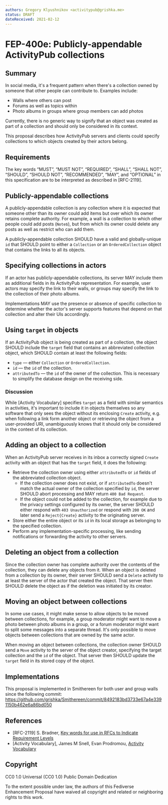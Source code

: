 ```yaml
---
authors: Gregory Klyushnikov <activitypub@grishka.me>
status: DRAFT
dateReceived: 2021-02-12
---
```

# FEP-400e: Publicly-appendable ActivityPub collections


## Summary

In social media, it's a frequent pattern when there's a collection owned by someone that other people can contribute to. Examples include:

- Walls where others can post
- Forums as well as topics within
- Photo albums in groups where group members can add photos

Currently, there is no generic way to signify that an object was created as part of a collection and should only be considered in its context.

This proposal describes how ActivityPub servers and clients could specify collections to which objects created by their actors belong.

## Requirements

The key words “MUST”, “MUST NOT”, “REQUIRED”, “SHALL”, “SHALL NOT”, “SHOULD”, “SHOULD NOT”, “RECOMMENDED”, “MAY”, and “OPTIONAL” in this specification are to be interpreted as described in [RFC-2119].

## Publicly-appendable collections

A publicly-appendable collection is any collection where it is expected that someone other than its owner could add items but over which its owner retains complete authority. For example, a wall is a collection to which other people could add posts (`Note`s), but from which its owner could delete any posts as well as restrict who can add them.

A publicly-appendable collection SHOULD have a valid and globally-unique `id` that SHOULD point to either a `Collection` or an `OrderedCollection` object that contains the links to all its objects.

## Specifying collections in actors

If an actor has publicly-appendable collections, its server MAY include them as additional fields in its ActivityPub representation. For example, user actors may specify the link to their walls, or groups may specify the link to the collection of their photo albums.

Implementations MAY use the presence or absence of specific collection to determine whether the actor's server supports features that depend on that collection and alter their UIs accordingly.

## Using `target` in objects

If an ActivityPub object is being created as part of a collection, the object SHOULD include the `target` field that contains an abbreviated collection object, which SHOULD contain at least the following fields:

* `type` — either `Collection` or `OrderedCollection`.
* `id` — the `id` of the collection.
* `attributedTo` — the `id` of the owner of the collection. This is necessary to simplify the database design on the receiving side.

### Discussion

While [Activity Vocabulary] specifies `target` as a field with similar semantics in activities, it's important to include it in objects themselves so any software that only sees the object without its enclosing `Create` activity, e.g. when following a link form another object or retrieving the object from a user-provided URI, unambiguously knows that it should only be considered in the context of its collection.

## Adding an object to a collection

When an ActivityPub server receives in its inbox a correctly signed `Create` activity with an object that has the `target` field, it does the following:

- Retrieve the collection owner using either `attributedTo` or `id` fields of the abbreviated collection object.
  - If the collection owner does not exist, or if `attributedTo` doesn't match the actual owner of the collection specified by `id`, the server SHOULD abort processing and MAY return `400 Bad Request`.
  - If the object could not be added to the collection, for example due to the privacy settings configured by its owner, the server SHOULD either respond with `403 Unauthorized` or respond with `200 OK` and later send a `Reject{Create}` activity to the originating server.
- Store either the entire object or its `id` in its local storage as belonging to the specified collection.
- Perform any implementation-specific processing, like sending notifications or forwarding the activity to other servers.

## Deleting an object from a collection

Since the collection owner has complete authority over the contents of the collection, they can delete any objects from it. When an object is deleted from a collection by its owner, their server SHOULD send a `Delete` activity to at least the server of the actor that created the object. That server then SHOULD delete the object as if the deletion was initiated by its creator.

## Moving an object between collections

In some use cases, it might make sense to allow objects to be moved between collections, for example, a group moderator might want to move a photo between photo albums in a group, or a forum moderator might want to split some messages into a separate thread. It's only possible to move objects between collections that are owned by the same actor.

When moving an object between collections, the collection owner SHOULD send a `Move` activity to the server of the object creator, specifying the target collection and the `id` of the object. That server then SHOULD update the `target` field in its stored copy of the object.

## Implementations

This proposal is implemented in Smithereen for both user and group walls since the following commit: https://github.com/grishka/Smithereen/commit/8492183bd3733e67a4e3391150b462e6a86bd050

## References

- [RFC-2119] S. Bradner, [Key words for use in RFCs to Indicate Requirement Levels](https://tools.ietf.org/html/rfc2119.html)
- [Activity Vocabulary], James M Snell, Evan Prodromou, [Activity Vocabulary](https://www.w3.org/TR/activitystreams-vocabulary/)


## Copyright

CC0 1.0 Universal (CC0 1.0) Public Domain Dedication 

To the extent possible under law, the authors of this Fediverse Enhancement Proposal have waived all copyright and related or neighboring rights to this work.
